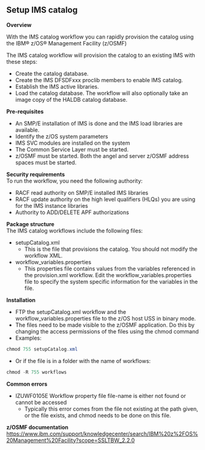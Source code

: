 ## Setup IMS catalog

**Overview**

With the IMS catalog  workflow you can rapidly provision the catalog using the IBM® z/OS® Management Facility (z/OSMF)

The IMS catalog workflow will provision the catalog to an existing IMS with these steps:
* Create the catalog database.
* Create the IMS DFSDFxxx proclib members to enable IMS catalog.
* Establish the IMS active libraries.
* Load the catalog database.
The workflow will also optionally take an image copy of the HALDB catalog database.

**Pre-requisites**
* An SMP/E installation of IMS is done and the IMS load libraries are available.
* Identify the z/OS system parameters
* IMS SVC modules are installed on the system
* The Common Service Layer must be started.
* z/OSMF must be started. Both the angel and server z/OSMF address spaces must be started. 

**Security requirements**  
To run the workflow, you need the following authority:
* RACF read authority on SMP/E installed IMS libraries
* RACF update authority on the high level qualifiers (HLQs) you are using for the IMS instance libraries
* Authority to ADD/DELETE APF authorizations

**Package structure**  
The IMS catalog workflows include the following files:
* setupCatalog.xml
  * This is the file that provisions the catalog. You should not modify the workflow XML.
* workflow_variables.properties
  * This properties file contains values from the variables referenced in the provision.xml workflow. Edit the workflow_variables.properties file to specify the system specific information for the variables in the file. 

**Installation**  
* FTP the setupCatalog.xml workflow and the workflow_variables.properties file to the z/OS host USS in binary mode.
* The files need to be made visible to the z/OSMF application.  Do this by changing the access permissions of the files using the chmod command
* Examples: 
```Java
chmod 755 setupCatalog.xml
```
* Or if the file is in a folder with the name of workflows:
```Java 
chmod -R 755 workflows
```

**Common errors**
* IZUWF0105E   Workflow property file file-name is either not found or cannot be accessed
  * Typically this error comes from the file not existing at the path given, or the file exists, and chmod needs to be done on this file.

**z/OSMF documentation**
https://www.ibm.com/support/knowledgecenter/search/IBM%20z%2FOS%20Management%20Facility?scope=SSLTBW_2.2.0
